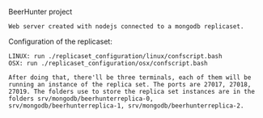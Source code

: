 BeerHunter project


	Web server created with nodejs connected to a mongodb replicaset.

Configuration of the replicaset:

	LINUX: run ./replicaset_configuration/linux/confscript.bash
	OSX: run ./replicaset_configuration/osx/confscript.bash

	After doing that, there'll be three terminals, each of them will be running an instance of the replica set. The ports are 27017, 27018, 27019. The folders use to store the replica set instances are in the folders srv/mongodb/beerhunterreplica-0, srv/mongodb/beerhunterreplica-1, srv/mongodb/beerhunterreplica-2.